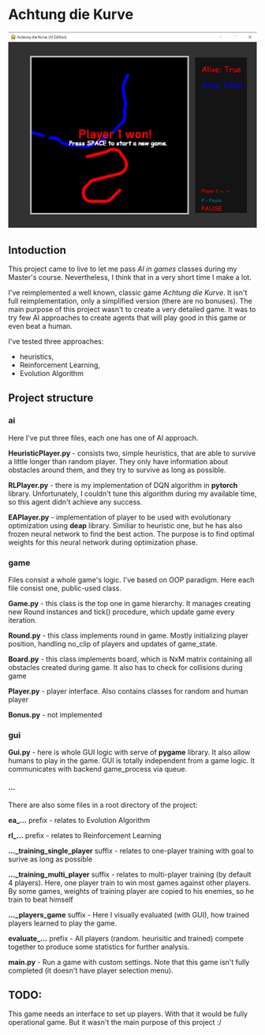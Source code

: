 # Achtung die Kurve

![Game](res/game.png)

## Intoduction

This project came to live to let me pass *AI in games* classes during my Master's course. Nevertheless, I think that in a very short time I make a lot.

I've reimplemented a well known, classic game *Achtung die Kurve*. It isn't full reimplementation, only a simplified version (there are no bonuses). The main purpose of this project wasn't to create a very detailed game. It was to try few AI approaches to create agents that will play good in this game or even beat a human.

I've tested three approaches:
 - heuristics,
 - Reinforcement Learning,
 - Evolution Algorithm

## Project structure

### ai

Here I've put three files, each one has one of AI approach.

**HeuristicPlayer.py** - consists two, simple heuristics, that are able to survive a little longer than random player. They only have information about obstacles around them, and they try to survive as long as possible.

**RLPlayer.py** - there is my implementation of DQN algorithm in **pytorch** library. Unfortunately, I couldn't tune this algorithm during my available time, so this agent didn't achieve any success. 

**EAPlayer.py** - implementation of player to be used with evolutionary optimization using **deap** library. Similiar to heuristic one, but he has also frozen neural network to find the best action. The purpose is to find optimal weights for this neural network during optimization phase.

### game

Files consist a whole game's logic. I've based on OOP paradigm. Here each file consist one, public-used class.

**Game.py** - this class is the top one in game hierarchy. It manages creating new Round instances and tick() procedure, which update game every iteration.

**Round.py** - this class implements round in game. Mostly initializing player position, handling no_clip of players and updates of game_state.

**Board.py** - this class implements board, which is NxM matrix containing all obstacles created during game. It also has to check for collisions during game

**Player.py** - player interface. Also contains classes for random and human player

**Bonus.py** - not implemented

### gui

**Gui.py** - here is whole GUI logic with serve of **pygame** library. It also allow humans to play in the game. GUI is totally independent from a game logic. It communicates with backend game_process via queue.

#### ...

There are also some files in a root directory of the project:

**ea_...** prefix - relates to Evolution Algorithm

**rl_...** prefix - relates to Reinforcement Learning

**..._training_single_player** suffix - relates to one-player training with goal to surive as long as possible

**..._training_multi_player** suffix - relates to multi-player training (by default 4 players). Here, one player train to win most games against other players. By some games, weights of training player are copied to his enemies, so he train to beat himself

**..._players_game** suffix - Here I visually evaluated (with GUI), how trained players learned to play the game. 

**evaluate_...** prefix - All players (random. heurisitic and trained) compete together to produce some statistics for further analysis.

**main.py** - Run a game with custom settings. Note that this game isn't fully completed (it doesn't have player selection menu).

## TODO:

This game needs an interface to set up players. With that it would be fully operational game. But it wasn't the main purpose of this project :/
